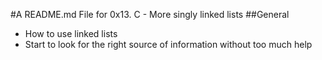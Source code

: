 #A README.md File for 0x13. C - More singly linked lists
##General
* How to use linked lists
* Start to look for the right source of information without too much help
